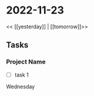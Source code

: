 # 2022-11-23
<< [[yesterday]] | [[tomorrow]]>>
## Tasks
### Project Name
- [ ] task 1

Wednesday 



